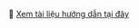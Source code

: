 📄 [Xem tài liệu hướng dẫn tại đây](https://github.com/namle23kjd/PRM292_SqlServer/blob/main/SQL_Docx.docx)
